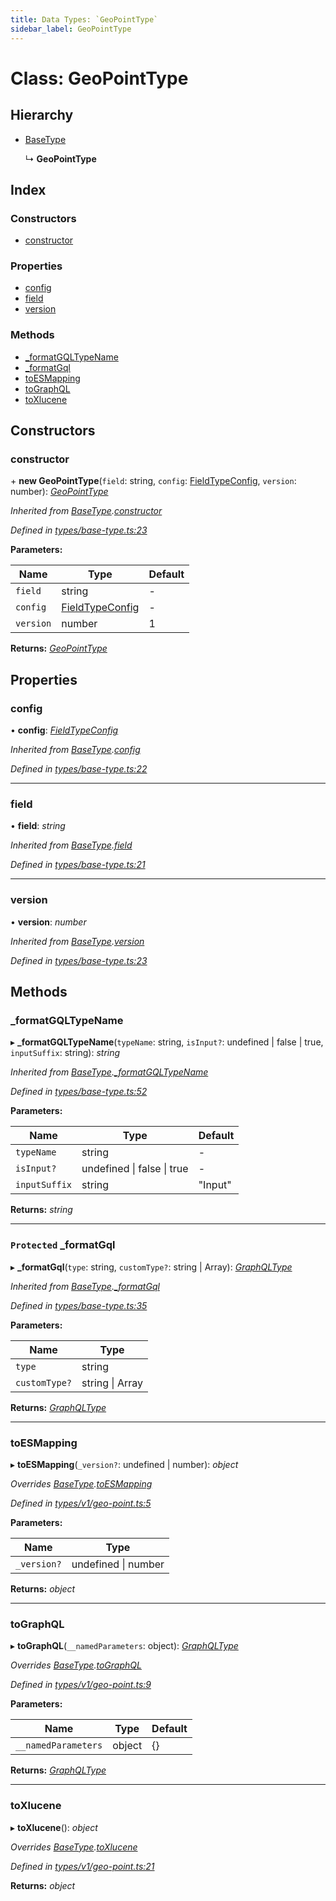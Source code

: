 ```yaml
---
title: Data Types: `GeoPointType`
sidebar_label: GeoPointType
---
```


# Class: GeoPointType

## Hierarchy

* [BaseType](basetype.md)

  ↳ **GeoPointType**

## Index

### Constructors

* [constructor](geopointtype.md#constructor)

### Properties

* [config](geopointtype.md#config)
* [field](geopointtype.md#field)
* [version](geopointtype.md#version)

### Methods

* [_formatGQLTypeName](geopointtype.md#_formatgqltypename)
* [_formatGql](geopointtype.md#protected-_formatgql)
* [toESMapping](geopointtype.md#toesmapping)
* [toGraphQL](geopointtype.md#tographql)
* [toXlucene](geopointtype.md#toxlucene)

## Constructors

###  constructor

\+ **new GeoPointType**(`field`: string, `config`: [FieldTypeConfig](../overview.md#fieldtypeconfig), `version`: number): *[GeoPointType](geopointtype.md)*

*Inherited from [BaseType](basetype.md).[constructor](basetype.md#constructor)*

*Defined in [types/base-type.ts:23](https://github.com/terascope/teraslice/blob/f95bb5556/packages/data-types/src/types/base-type.ts#L23)*

**Parameters:**

Name | Type | Default |
------ | ------ | ------ |
`field` | string | - |
`config` | [FieldTypeConfig](../overview.md#fieldtypeconfig) | - |
`version` | number | 1 |

**Returns:** *[GeoPointType](geopointtype.md)*

## Properties

###  config

• **config**: *[FieldTypeConfig](../overview.md#fieldtypeconfig)*

*Inherited from [BaseType](basetype.md).[config](basetype.md#config)*

*Defined in [types/base-type.ts:22](https://github.com/terascope/teraslice/blob/f95bb5556/packages/data-types/src/types/base-type.ts#L22)*

___

###  field

• **field**: *string*

*Inherited from [BaseType](basetype.md).[field](basetype.md#field)*

*Defined in [types/base-type.ts:21](https://github.com/terascope/teraslice/blob/f95bb5556/packages/data-types/src/types/base-type.ts#L21)*

___

###  version

• **version**: *number*

*Inherited from [BaseType](basetype.md).[version](basetype.md#version)*

*Defined in [types/base-type.ts:23](https://github.com/terascope/teraslice/blob/f95bb5556/packages/data-types/src/types/base-type.ts#L23)*

## Methods

###  _formatGQLTypeName

▸ **_formatGQLTypeName**(`typeName`: string, `isInput?`: undefined | false | true, `inputSuffix`: string): *string*

*Inherited from [BaseType](basetype.md).[_formatGQLTypeName](basetype.md#_formatgqltypename)*

*Defined in [types/base-type.ts:52](https://github.com/terascope/teraslice/blob/f95bb5556/packages/data-types/src/types/base-type.ts#L52)*

**Parameters:**

Name | Type | Default |
------ | ------ | ------ |
`typeName` | string | - |
`isInput?` | undefined &#124; false &#124; true | - |
`inputSuffix` | string | "Input" |

**Returns:** *string*

___

### `Protected` _formatGql

▸ **_formatGql**(`type`: string, `customType?`: string | Array): *[GraphQLType](../interfaces/graphqltype.md)*

*Inherited from [BaseType](basetype.md).[_formatGql](basetype.md#protected-_formatgql)*

*Defined in [types/base-type.ts:35](https://github.com/terascope/teraslice/blob/f95bb5556/packages/data-types/src/types/base-type.ts#L35)*

**Parameters:**

Name | Type |
------ | ------ |
`type` | string |
`customType?` | string &#124; Array |

**Returns:** *[GraphQLType](../interfaces/graphqltype.md)*

___

###  toESMapping

▸ **toESMapping**(`_version?`: undefined | number): *object*

*Overrides [BaseType](basetype.md).[toESMapping](basetype.md#abstract-toesmapping)*

*Defined in [types/v1/geo-point.ts:5](https://github.com/terascope/teraslice/blob/f95bb5556/packages/data-types/src/types/v1/geo-point.ts#L5)*

**Parameters:**

Name | Type |
------ | ------ |
`_version?` | undefined &#124; number |

**Returns:** *object*

___

###  toGraphQL

▸ **toGraphQL**(`__namedParameters`: object): *[GraphQLType](../interfaces/graphqltype.md)*

*Overrides [BaseType](basetype.md).[toGraphQL](basetype.md#abstract-tographql)*

*Defined in [types/v1/geo-point.ts:9](https://github.com/terascope/teraslice/blob/f95bb5556/packages/data-types/src/types/v1/geo-point.ts#L9)*

**Parameters:**

Name | Type | Default |
------ | ------ | ------ |
`__namedParameters` | object |  {} |

**Returns:** *[GraphQLType](../interfaces/graphqltype.md)*

___

###  toXlucene

▸ **toXlucene**(): *object*

*Overrides [BaseType](basetype.md).[toXlucene](basetype.md#abstract-toxlucene)*

*Defined in [types/v1/geo-point.ts:21](https://github.com/terascope/teraslice/blob/f95bb5556/packages/data-types/src/types/v1/geo-point.ts#L21)*

**Returns:** *object*
